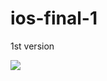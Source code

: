 # ios-final-1
1st version

<img src=https://www.ncnu.edu.tw/ncnuweb/units/share/全校共用/web_material/images/banner/banner_4.gif>

